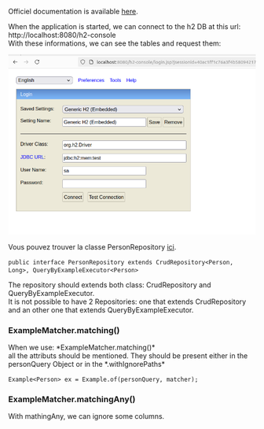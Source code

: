 
Officiel documentation is available [here](https://docs.spring.io/spring-data/relational/reference/query-by-example.html).

When the application is started, we can connect to the h2 DB at this url: http://localhost:8080/h2-console <br>
With these informations, we can see the tables and request them:

![img.png](img.png)

Vous pouvez trouver la classe PersonRepository [ici](src/main/java/com/example/demo/repo/PersonRepository.java).

    public interface PersonRepository extends CrudRepository<Person, Long>, QueryByExampleExecutor<Person>

The repository should extends both class: CrudRepository and QueryByExampleExecutor.<br>
It is not possible to have 2 Repositories: one that extends CrudRepository and an other one that extends QueryByExampleExecutor.<br>

<h3>ExampleMatcher.matching()</h3>
When we use: *ExampleMatcher.matching()* <br>
all the attributs should be mentioned. They should be present either in the personQuery Object or in the *.withIgnorePaths*

    Example<Person> ex = Example.of(personQuery, matcher);

<h3>ExampleMatcher.matchingAny()</h3>
With mathingAny, we can ignore some columns.

